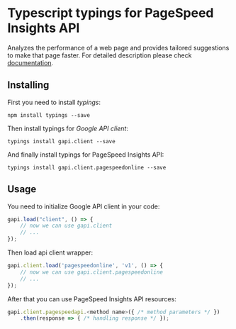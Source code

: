# Typescript typings for PageSpeed Insights API
Analyzes the performance of a web page and provides tailored suggestions to make that page faster.
For detailed description please check [documentation](https://developers.google.com/speed/docs/insights/v1/getting_started).

## Installing

First you need to install *typings*:
```
npm install typings --save 
```

Then install typings for *Google API client*:
```
typings install gapi.client --save 
```

And finally install typings for PageSpeed Insights API:
```
typings install gapi.client.pagespeedonline --save 
```

## Usage

You need to initialize Google API client in your code:
```typescript
gapi.load("client", () => { 
    // now we can use gapi.client
    // ... 
});
```

Then load api client wrapper:
```typescript
gapi.client.load('pagespeedonline', 'v1', () => {
    // now we can use gapi.client.pagespeedonline
    // ... 
});
```



After that you can use PageSpeed Insights API resources:

```typescript
gapi.client.pagespeedapi.<method name>({ /* method parameters */ })
    .then(response => { /* handling response */ });
```